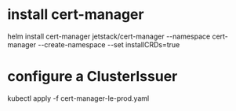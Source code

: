 # install cert-manager
helm install cert-manager jetstack/cert-manager --namespace cert-manager --create-namespace --set installCRDs=true

# configure a ClusterIssuer
kubectl apply -f cert-manager-le-prod.yaml
